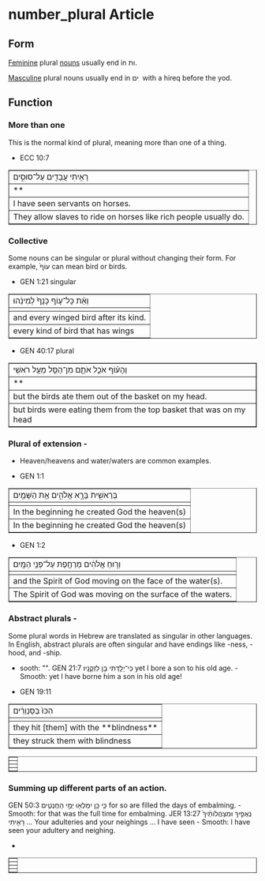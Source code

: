 # number_plural Article

## Form 
[Feminine](https://git.door43.org/Door43/en-uhg/src/master/content/gender_feminine/02.md) plural [nouns](https://git.door43.org/Door43/en-uhg/src/master/content/noun/02.md) usually end in ות. 

[Masculine](https://git.door43.org/Door43/en-uhg/src/master/content/gender_masculine/02.md) plural nouns usually end in ים ִ  with a hireq before the yod.


## Function

### More than one
This is the normal kind of plural, meaning more than one of a thing.   

* ECC 10:7
<table border="1" class="docutils">
<colgroup>
<col width="100%" />
</colgroup>
<tbody valign="top">
<tr class="row-odd"><td> רָאִ֥יתִי עֲבָדִ֖ים‮‬ עַל־סוּסִ֑ים </td>
</tr>
<tr class="row-even"><td>        **       </td>
</tr>
<tr class="row-odd"><td>I have seen servants on horses.</td>
</tr>
<tr class="row-even"><td>They allow slaves to ride on horses like rich people usually do.</td>
</tr>
</tbody>
</table>

### Collective
Some nouns can be singular or plural without changing their form. For example, עוֹף֙ can mean bird or birds.  

* GEN 1:21
singular
<table border="1" class="docutils">
<colgroup>
<col width="100%" />
</colgroup>
<tbody valign="top">
<tr class="row-odd"><td> וְאֵ֨ת כָּל־ע֤וֹף כָּנָף֙ לְמִינֵ֔הוּ</td>
</tr>
<tr class="row-even"><td>               </td>
</tr>
<tr class="row-odd"><td>and every winged bird after its kind.</td>
</tr>
<tr class="row-even"><td>every kind of bird that has wings</td>
</tr>
</tbody>
</table>

* GEN 40:17 
plural
<table border="1" class="docutils">
<colgroup>
<col width="100%" />
</colgroup>
<tbody valign="top">
<tr class="row-odd"><td> וְהָע֗וֹף אֹכֵ֥ל אֹתָ֛ם מִן־הַסַּ֖ל מֵעַ֥ל רֹאשִֽׁי</td>
</tr>
<tr class="row-even"><td>       **        </td>
</tr>
<tr class="row-odd"><td>but the birds ate them out of the basket on my head.</td>
</tr>
<tr class="row-even"><td>but birds were eating them from the top basket that was on my head</td>
</tr>
</tbody>
</table>

### Plural of extension - 

* Heaven/heavens and water/waters are common examples.

* GEN 1:1
<table border="1" class="docutils">
<colgroup>
<col width="100%" />
</colgroup>
<tbody valign="top">
<tr class="row-odd"><td>בְּרֵאשִׁ֖ית‮‬ בָּרָ֣א אֱלֹהִ֑ים אֵ֥ת הַשָּׁמַ֖יִם</td>
</tr>
<tr class="row-even"><td>               </td>
</tr>
<tr class="row-odd"><td>In the beginning he created God the heaven(s)</td>
</tr>
<tr class="row-even"><td>In the beginning he created God the heaven(s)</td>
</tr>
</tbody>
</table>

* GEN 1:2
<table border="1" class="docutils">
<colgroup>
<col width="100%" />
</colgroup>
<tbody valign="top">
<tr class="row-odd"><td>וְר֣וּחַ אֱלֹהִ֔ים מְרַחֶ֖פֶת עַל־פְּנֵ֥י הַמָּֽיִם׃</td>
</tr>
<tr class="row-even"><td>               </td>
</tr>
<tr class="row-odd"><td>and the Spirit of God moving on the face of the water(s).</td>
</tr>
<tr class="row-even"><td>The Spirit of God was moving on the surface of the waters.</td>
</tr>
</tbody>
</table>

### Abstract plurals -

Some plural words in Hebrew are translated as singular in other languages. In English, abstract plurals are often singular and have endings like -ness, -hood, and -ship. 

   - sooth: "". GEN 21:7 כִּֽי־יָלַ֥דְתִּי‮‬ בֵ֖ן לִזְקֻנָֽיו׃ yet I bore a son to his old age. - Smooth: yet I have borne him a son in his old age!

* GEN 19:11
<table border="1" class="docutils">
<colgroup>
<col width="100%" />
</colgroup>
<tbody valign="top">
<tr class="row-odd"><td>הִכּוּ֙ בַּסַּנְוֵרִ֔ים</td>
</tr>
<tr class="row-even"><td>               </td>
</tr>
<tr class="row-odd"><td>they hit [them] with the **blindness**</td>
</tr>
<tr class="row-even"><td>they struck them with blindness</td>
</tr>
</tbody>
</table>


<table border="1" class="docutils">
<colgroup>
<col width="100%" />
</colgroup>
<tbody valign="top">
<tr class="row-odd"><td>          </td>
</tr>
<tr class="row-even"><td>               </td>
</tr>
<tr class="row-odd"><td>          </td>
</tr>
<tr class="row-even"><td>     </td>
</tr>
</tbody>
</table>


### Summing up different parts of an action. 

GEN 50:3 כִּ֛י כֵּ֥ן יִמְלְא֖וּ יְמֵ֣י הַחֲנֻטִ֑ים for so are filled the days of embalming. - Smooth: for that was the full time for embalming. JER 13:27 נִֽאֻפַ֤יִךְ וּמִצְהֲלֹותַ֨יִךְ֙ ...‬ רָאִ֖יתִי Your adulteries and your neighings ... I have seen - Smooth: I have seen your adultery and neighing.

* 
<table border="1" class="docutils">
<colgroup>
<col width="100%" />
</colgroup>
<tbody valign="top">
<tr class="row-odd"><td>          </td>
</tr>
<tr class="row-even"><td>               </td>
</tr>
<tr class="row-odd"><td>          </td>
</tr>
<tr class="row-even"><td>     </td>
</tr>
</tbody>
</table>
